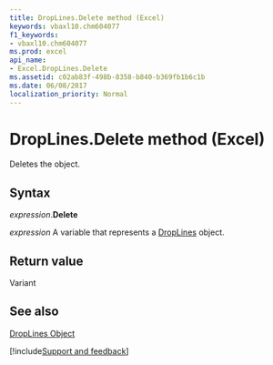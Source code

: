 ```yaml
---
title: DropLines.Delete method (Excel)
keywords: vbaxl10.chm604077
f1_keywords:
- vbaxl10.chm604077
ms.prod: excel
api_name:
- Excel.DropLines.Delete
ms.assetid: c02ab83f-498b-8358-b840-b369fb1b6c1b
ms.date: 06/08/2017
localization_priority: Normal
---
```



# DropLines.Delete method (Excel)

Deletes the object.


## Syntax

_expression_.**Delete**

_expression_ A variable that represents a [DropLines](Excel.DropLines-graph-property.md) object.


## Return value

Variant


## See also


[DropLines Object](Excel.DropLines(object).md)

[!include[Support and feedback](~/includes/feedback-boilerplate.md)]